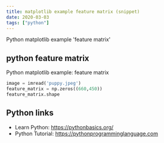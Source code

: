 ```yaml
---
title: matplotlib example feature matrix (snippet)
date: 2020-03-03
tags: ["python"]
---
```

Python matplotlib example 'feature matrix'


## python feature matrix

Python matplotlib example: feature matrix

```python
image = imread('puppy.jpeg')
feature_matrix = np.zeros((660,450)) 
feature_matrix.shape

```

## Python links

- Learn Python: https://pythonbasics.org/
- Python Tutorial: https://pythonprogramminglanguage.com
